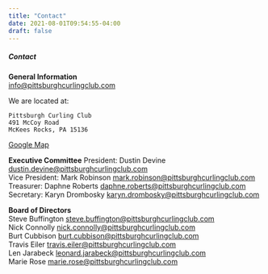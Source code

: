 ```yaml
---
title: "Contact"
date: 2021-08-01T09:54:55-04:00
draft: false
---
```


##### Contact

**General Information**  
info@pittsburghcurlingclub.com

We are located at:

    Pittsburgh Curling Club
    491 McCoy Road
    McKees Rocks, PA 15136  
[Google Map](https://goo.gl/maps/ox3GJxEq5zDdMaMS6)

**Executive Committee** 
President: Dustin Devine dustin.devine@pittsburghcurlingclub.com  
Vice President: Mark Robinson mark.robinson@pittsburghcurlingclub.com  
Treasurer: Daphne Roberts daphne.roberts@pittsburghcurlingclub.com  
Secretary: Karyn Drombosky karyn.drombosky@pittsburghcurlingclub.com 

**Board of Directors**  
Steve Buffington steve.buffington@pittsburghcurlingclub.com  
Nick Connolly nick.connolly@pittsburghcurlingclub.com  
Burt Cubbison burt.cubbison@pittsburghcurlingclub.com  
Travis Eiler travis.eiler@pittsburghcurlingclub.com  
Len Jarabeck leonard.jarabeck@pittsburghcurlingclub.com   
Marie Rose marie.rose@pittsburghcurlingclub.com  

